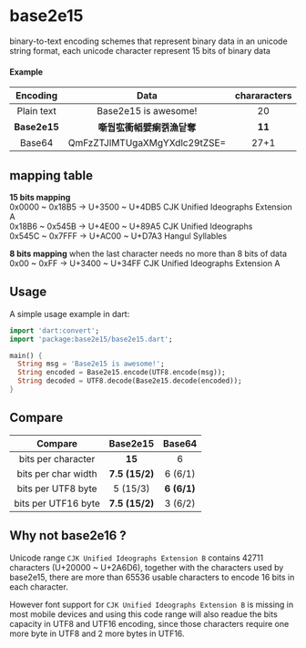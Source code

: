 # base2e15

binary-to-text encoding schemes that represent binary data in an unicode string format, each unicode character represent 15 bits of binary data

#### Example ####

| Encoding | Data | chararacters |
|:-:|:-:|:-:|
| Plain text | Base2e15 is awesome! | 20 |
| **Base2e15** | **噺둽宖衝幍嬖瘌켉漁닽奪** | **11** |
| Base64 | QmFzZTJlMTUgaXMgYXdlc29tZSE= | 27+1 |
 
## mapping table
**15 bits mapping**<br>
0x0000 ~ 0x18B5 -> U+3500 ~ U+4DB5   CJK Unified Ideographs Extension A<br>
0x18B6 ~ 0x545B -> U+4E00 ~ U+89A5   CJK Unified Ideographs<br>
0x545C ~ 0x7FFF -> U+AC00 ~ U+D7A3   Hangul Syllables<br>

**8 bits mapping** when the last character needs no more than 8 bits of data<br>
0x00   ~ 0xFF   -> U+3400 ~ U+34FF   CJK Unified Ideographs Extension A


## Usage
A simple usage example in dart:
```dart
import 'dart:convert';
import 'package:base2e15/base2e15.dart';

main() {
  String msg = 'Base2e15 is awesome!';
  String encoded = Base2e15.encode(UTF8.encode(msg));
  String decoded = UTF8.decode(Base2e15.decode(encoded));
}
```
## Compare

| Compare | Base2e15 |  Base64 |
|:-:|:-:|:-:|
| bits per character | **15** | 6 |
| bits per char width | **7.5 (15/2)** | 6 (6/1) |
| bits per UTF8 byte | 5 (15/3) | **6 (6/1)** |
| bits per UTF16 byte | **7.5 (15/2)** | 3 (6/2) |

## Why not base2e16 ?
Unicode range `CJK Unified Ideographs Extension B` contains 42711 characters (U+20000 ~ U+2A6D6), together with the characters used by base2e15, there are more than 65536 usable characters to encode 16 bits in each character.

However font support for `CJK Unified Ideographs Extension B` is missing in most mobile devices and using this code range will also readue the bits capacity in UTF8 and UTF16 encoding, since those characters require one more byte in UTF8 and 2 more bytes in UTF16.

